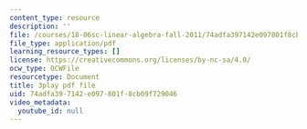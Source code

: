 ```yaml
---
content_type: resource
description: ''
file: /courses/18-06sc-linear-algebra-fall-2011/74adfa397142e097801f8cb09f729046_YzZUIYRCE38.pdf
file_type: application/pdf
learning_resource_types: []
license: https://creativecommons.org/licenses/by-nc-sa/4.0/
ocw_type: OCWFile
resourcetype: Document
title: 3play pdf file
uid: 74adfa39-7142-e097-801f-8cb09f729046
video_metadata:
  youtube_id: null
---
```

